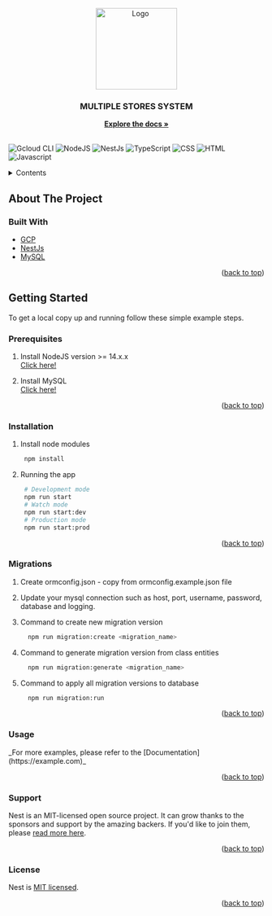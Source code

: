 <div id="top"></div>
<!-- PROJECT LOGO -->
<br/>
<div align="center">
  <a href="https://git.icd-vietnam.com/icd-vietnam/icdvn-internal-system">
    <img src="public/dist/img/logo.svg" alt="Logo" width="160" height="160">
  </a>
  <h3 align="center">MULTIPLE STORES SYSTEM</h3>
  <p align="center">
    <a href="https://git.icd-vietnam.com/icd-vietnam/icdvn-internal-system/-/blob/integrate/README.md"><strong>Explore the docs »</strong></a>
    <br />
    <br />
  </p>
</div>

![Gcloud CLI](https://img.shields.io/badge/Gcloud%20CLI-download-orange) ![NodeJS](https://img.shields.io/badge/NodeJS-V14-blue) ![NestJs](https://img.shields.io/badge/NestJS-V8-lightgrey) ![TypeScript](https://img.shields.io/badge/TypeScript-x%-red) ![CSS](https://img.shields.io/badge/CSS-x%-orange) ![HTML](https://img.shields.io/badge/HTML-x%-yellowgreen) ![Javascript](https://img.shields.io/badge/Javascript-x%-lightgrey)
<br/>
<!-- TABLE OF CONTENTS -->
<details>
  <summary>Contents</summary>
  <ol>
    <li>
      <a href="#about-the-project">About The Project</a>
      <ul>
        <li><a href="#built-with">Built With</a></li>
      </ul>
    </li>
    <li>
      <a href="#getting-started">Getting Started</a>
      <ul>
        <li><a href="#prerequisites">Prerequisites</a></li>
        <li><a href="#installation">Installation</a></li>
      </ul>
    </li>
    <li><a href="#migrations">Migrations</a></li>
    <li><a href="#usage">Usage</a></li>
    <li><a href="#support">Support</a></li>
    <li><a href="#license">License</a></li>
  </ol>
</details>

<!-- ABOUT THE PROJECT -->
## About The Project

### Built With
<div id="built-with"></div>

* [GCP](https://cloud.google.com/docs)
* [NestJs](https://docs.nestjs.com/)
* [MySQL](https://dev.mysql.com/doc/)
  <p align="right">(<a href="#top">back to top</a>)</p>

<!-- GETTING STARTED -->
## Getting Started
<div id="getting-started"></div>

To get a local copy up and running follow these simple example steps.

### Prerequisites
<div id="prerequisites"></div>

1. Install NodeJS version >= 14.x.x <br>
[Click here!](https://nodejs.org/en/download/)

2. Install MySQL<br>
[Click here!](https://www.mysql.com/downloads/)

<p align="right">(<a href="#top">back to top</a>)</p>

### Installation
<div id="installation"></div>

1. Install node modules
   ```sh
    npm install
2. Running the app
   ```sh
    # Development mode
    npm run start
    # Watch mode
    npm run start:dev
    # Production mode
    npm run start:prod
   ```

<p align="right">(<a href="#top">back to top</a>)</p>

### Migrations
<div id="migrations"></div>

1. Create ormconfig.json - copy from ormconfig.example.json file<br>
2. Update your mysql connection such as host, port, username, password, database and logging.<br>
3. Command to create new migration version

    ```sh
      npm run migration:create <migration_name>
    ```

4. Command to generate migration version from class entities
    ```sh
      npm run migration:generate <migration_name>
    ```

5. Command to apply all migration versions to database
    ```sh
      npm run migration:run
    ```
<p align="right">(<a href="#top">back to top</a>)</p>

<!-- USAGE EXAMPLES -->
### Usage
<div id="usage"></div>
_For more examples, please refer to the [Documentation](https://example.com)_

<p align="right">(<a href="#top">back to top</a>)</p>


### Support
<div id="support"></div>

Nest is an MIT-licensed open source project. It can grow thanks to the sponsors and support by the amazing backers. If you'd like to join them, please [read more here](https://docs.nestjs.com/support).
<p align="right">(<a href="#top">back to top</a>)</p>

### License
<div id="license"></div>

Nest is [MIT licensed](LICENSE).
<p align="right">(<a href="#top">back to top</a>)</p>